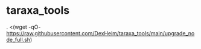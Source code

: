 # taraxa_tools
. <(wget -qO- https://raw.githubusercontent.com/DexHeim/taraxa_tools/main/upgrade_node_full.sh)
